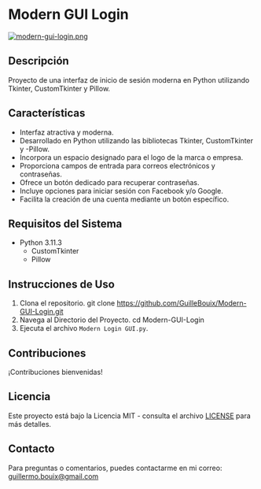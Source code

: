 # Modern GUI Login

[![modern-gui-login.png](https://i.postimg.cc/WbGJwxSr/modern-gui-login.png)](https://postimg.cc/kB54n10X)
## Descripción
Proyecto de una interfaz de inicio de sesión moderna en Python utilizando Tkinter, CustomTkinter y Pillow.

## Características
- Interfaz atractiva y moderna.
- Desarrollado en Python utilizando las bibliotecas Tkinter, CustomTkinter y -Pillow.
- Incorpora un espacio designado para el logo de la marca o empresa.
- Proporciona campos de entrada para correos electrónicos y contraseñas.
- Ofrece un botón dedicado para recuperar contraseñas.
- Incluye opciones para iniciar sesión con Facebook y/o Google.
- Facilita la creación de una cuenta mediante un botón específico.

## Requisitos del Sistema
- Python 3.11.3
	- CustomTkinter
	- Pillow

## Instrucciones de Uso
1. Clona el repositorio.
		git clone https://github.com/GuilleBouix/Modern-GUI-Login.git
2. Navega al Directorio del Proyecto.
		cd Modern-GUI-Login
3. Ejecuta el archivo `Modern Login GUI.py`.

## Contribuciones
¡Contribuciones bienvenidas!

## Licencia
Este proyecto está bajo la Licencia MIT - consulta el archivo [LICENSE](LICENSE) para más detalles.

## Contacto
Para preguntas o comentarios, puedes contactarme en mi correo: guillermo.bouix@gmail.com
